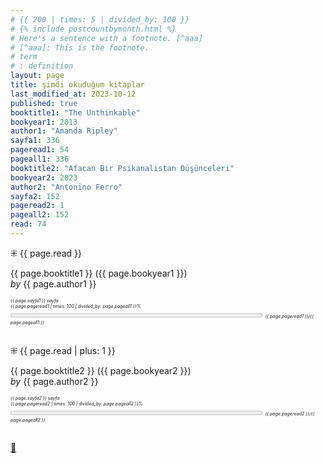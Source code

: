 ```yaml
---
# {{ 200 | times: 5 | divided_by: 100 }}
# {% include postcountbymonth.html %}
# Here's a sentence with a footnote. [^aaa]
# [^aaa]: This is the footnote.
# term
# : definition
layout: page
title: şimdi okuduğum kitaplar
last_modified_at: 2023-10-12
published: true
booktitle1: "The Unthinkable"
bookyear1: 2013
author1: "Amanda Ripley"
sayfa1: 336
pageread1: 54
pageall1: 336
booktitle2: "Afacan Bir Psikanalistan Düşünceleri"
bookyear2: 2023
author2: "Antonino Ferro"
sayfa2: 152
pageread2: 1
pageall2: 152
read: 74
---
```


<!-- book 1 -->

⁜ {{ page.read }}

{{ page.booktitle1 }} ({{ page.bookyear1 }})  
_by_ {{ page.author1 }}

<div style="font-size: 50%; font-style: italic;">
  {{ page.sayfa1 }} sayfa
 </div>

<div style="font-size: 50%; font-style: italic;" title="reading challenge 2023"> 
  {{ page.pageread1 | times: 100 | divided_by: page.pageall1 }}%
</div>

<div>
  <progress title="{{ page.pageread1 }}/{{ page.pageall1 }}" value="{{ page.pageread1 }}" max="{{ page.pageall1 }}" style="width: 80%;"></progress>
  <span style="font-size: 50%; font-style: italic;" title="reading challenge 2023"> 
    {{ page.pageread1 }}/{{ page.pageall1 }}
  </span>
</div>
<div style="clear: both"></div>
<br />

  <!-- book 2 -->

⁜ {{ page.read | plus: 1 }}

{{ page.booktitle2 }} ({{ page.bookyear2 }})  
_by_ {{ page.author2 }}

<div style="font-size: 50%; font-style: italic;">
  {{ page.sayfa2 }} sayfa
 </div>

<div style="font-size: 50%; font-style: italic;" title="reading challenge 2023"> 
  {{ page.pageread2 | times: 100 | divided_by: page.pageall2 }}%
</div>

<div>
  <progress title="{{ page.pageread2 }}/{{ page.pageall2 }}" value="{{ page.pageread2 }}" max="{{ page.pageall2 }}" style="width: 80%;"></progress>
  <span style="font-size: 50%; font-style: italic;" title="reading challenge 2023"> 
    {{ page.pageread2 }}/{{ page.pageall2 }}
  </span>
</div>
<div style="clear: both"></div>
<br />
  
[🍃](https://www.nonfictionbooks.xyz/now.html "şimdi okuduğum kitaplar")
